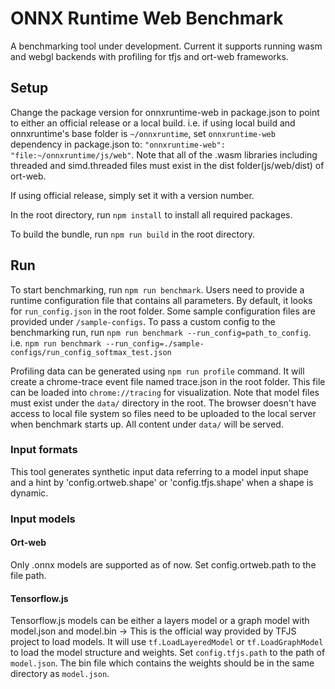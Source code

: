 # ONNX Runtime Web Benchmark
A benchmarking tool under development. Current it supports running wasm and webgl backends with profiling for tfjs and ort-web frameworks.

## Setup
Change the package version for onnxruntime-web in package.json to point to either an official release or a local build.
i.e. if using local build and onnxruntime's base folder is `~/onnxruntime`, set `onnxruntime-web` dependency in package.json to:
`"onnxruntime-web": "file:~/onnxruntime/js/web"`.
Note that all of the .wasm libraries including threaded and simd.threaded files must exist in the dist folder(js/web/dist) of ort-web.

If using official release, simply set it with a version number.

In the root directory, run `npm install` to install all required packages.

To build the bundle, run `npm run build` in the root directory.

## Run
To start benchmarking, run `npm run benchmark`. Users need to provide a runtime configuration file that contains all parameters. By default, it looks for `run_config.json` in the root folder. Some sample configuration files are provided under `/sample-configs`. To pass a custom config to the benchmarking run, run `npm run benchmark --run_config=path_to_config`.
i.e. `npm run benchmark --run_config=./sample-configs/run_config_softmax_test.json`

Profiling data can be generated using `npm run profile` command. It will create a chrome-trace event file named trace.json in the root folder. This file can be loaded into `chrome://tracing` for visualization. Note that model files must exist under the `data/` directory in the root. The browser doesn't have access to local file system so files need to be uploaded to the local server when benchmark starts up. All content under `data/` will be served.

### Input formats
This tool generates synthetic input data referring to a model input shape and a hint by 'config.ortweb.shape' or 'config.tfjs.shape' when a shape is dynamic.

### Input models
#### Ort-web
Only .onnx models are supported as of now. Set config.ortweb.path to the file path.

#### Tensorflow.js
Tensorflow.js models can be either a layers model or a graph model with model.json and model.bin -> This is the official way provided by TFJS project to load models. It will use `tf.LoadLayeredModel` or `tf.LoadGraphModel` to load the model structure and weights. Set `config.tfjs.path` to the path of `model.json`. The bin file which contains the weights should be in the same directory as `model.json`.
